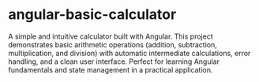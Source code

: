 # angular-basic-calculator
A simple and intuitive calculator built with Angular. This project demonstrates basic arithmetic operations (addition, subtraction, multiplication, and division) with automatic intermediate calculations, error handling, and a clean user interface. Perfect for learning Angular fundamentals and state management in a practical application.
